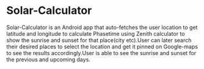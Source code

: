 # Solar-Calculator
Solar-Calculator is an Android app that auto-fetches the user location to get latitude and longitude to calculate Phasetime using Zenith calculator to show the sunrise and sunset for that place(city etc).User can later search their desired places to select the location and get it pinned on Google-maps to see the results accordingly.User is able to see the sunrise and sunset for the previous and upcoming days.
